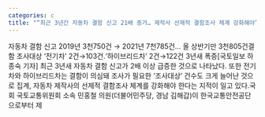 ```yaml
---
categories: c
title: "“최근 3년간 자동차 결함 신고 21배 증가… 제작사 선제적 결함조사 체계 강화해야”"
---
```

자동차 결함 신고 2019년 3천750건 → 2021년 7천785건… 올 상반기만 3천805건결함 조사대상 ‘전기차’ 2건→103건․‘하이브리드차’ 2건→122건 3년새 폭증[국토일보 하종숙 기자] 최근 3년새 자동차 결함 신고가 2배 이상 급증한 것으로 나타났다. 또한 전기차와 하이브리드차는 결함이 의심돼 조사가 필요한 ‘조사대상’ 건수도 크게 늘어난 것으로 집계, 자동차 제작사의 선제적 결함조사 체계를 강화해야 한다는 지적이 일고 있다.국회 국토교통위원회 소속 민홍철 의원(더불어민주당, 경남 김해갑)이 한국교통안전공단으로부터 제